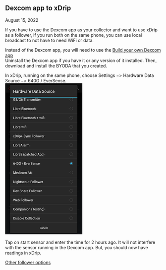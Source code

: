 ## Dexcom app to xDrip  
August 15, 2022  
  
If you have to use the Dexcom app as your collector and want to use xDrip as a follower, if you run both on the same phone, you can use local broadcast to not have to need WiFi or data.  
  
Instead of the Dexcom app, you will need to use the [Build your own Dexcom app](https://docs.google.com/forms/d/e/1FAIpQLScD76G0Y-BlL4tZljaFkjlwuqhT83QlFM5v6ZEfO7gCU98iJQ/viewform?fbzx=2196386787609383750&fbclid=IwAR2aL8Cps1s6W8apUVK-gOqgGpA-McMPJj9Y8emf_P0-_gAsmJs6QwAY-o0)  
Uninstall the Dexcom app if you have it or any version of it installed.  Then, download and install the BYODA that you created.  
    
In xDrip, running on the same phone, choose Settings &#8722;> Hardware Data Source &#8722;> 640G / EverSense.  
![](./images/HDS_Eversense.png)  
  
Tap on start sensor and enter the time for 2 hours ago.  It will not interfere with the sensor running in the Dexcom app.  But, you should now have readings in xDrip.  
  
[Other follower options](./How-to-follow.md)  
